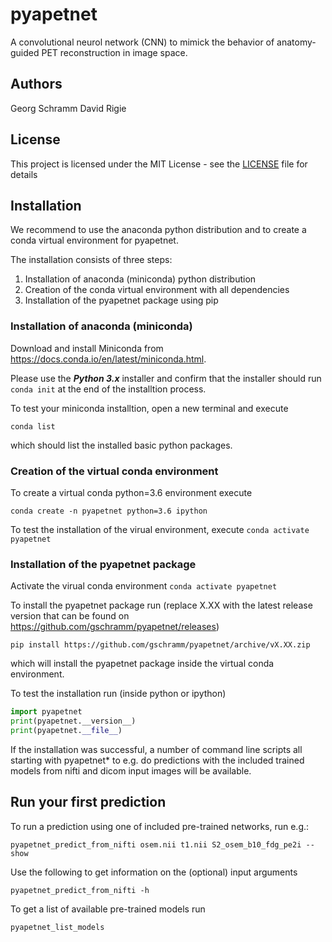# pyapetnet

A convolutional neurol network (CNN) to mimick the behavior of anatomy-guided PET 
reconstruction in image space.

## Authors

Georg Schramm
David Rigie

## License 

This project is licensed under the MIT License - see the [LICENSE](LICENSE) file for details

## Installation

We recommend to use the anaconda python distribution and to create a
conda virtual environment for pyapetnet.

The installation consists of three steps:
1. Installation of anaconda (miniconda) python distribution
2. Creation of the conda virtual environment with all dependencies
3. Installation of the pyapetnet package using pip

### Installation of anaconda (miniconda)

Download and install Miniconda from <https://docs.conda.io/en/latest/miniconda.html>.

Please use the ***Python 3.x*** installer and confirm that the installer
should run ```conda init``` at the end of the installtion process.

To test your miniconda installtion, open a new terminal and execute

```conda list```

which should list the installed basic python packages.

### Creation of the virtual conda environment

To create a virtual conda python=3.6 environment execute

```conda create -n pyapetnet python=3.6 ipython ```

To test the installation of the virual environment, execute
```conda activate pyapetnet```

### Installation of the pyapetnet package

Activate the virual conda environment
```conda activate pyapetnet```

To install the pyapetnet package run (replace X.XX with the latest release
version that can be found on https://github.com/gschramm/pyapetnet/releases)

```pip install https://github.com/gschramm/pyapetnet/archive/vX.XX.zip```

which will install the pyapetnet package inside the virtual
conda environment.

To test the installation run (inside python or ipython)

```python
import pyapetnet
print(pyapetnet.__version__)
print(pyapetnet.__file__) 
```

If the installation was successful, a number of command line scripts all starting with pyapetnet* to e.g. do predictions with the included trained models from nifti and dicom input images will be available.

## Run your first prediction

To run a prediction using one of included pre-trained networks, run e.g.:
```
pyapetnet_predict_from_nifti osem.nii t1.nii S2_osem_b10_fdg_pe2i --show
```
Use the following to get information on the (optional) input arguments
```
pyapetnet_predict_from_nifti -h
```
To get a list of available pre-trained models run
```
pyapetnet_list_models
```
